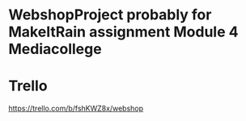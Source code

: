 # WebshopProject probably for MakeItRain assignment Module 4 Mediacollege

# Trello
https://trello.com/b/fshKWZ8x/webshop

